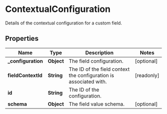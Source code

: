 

# ContextualConfiguration

Details of the contextual configuration for a custom field.

## Properties

| Name | Type | Description | Notes |
|------------ | ------------- | ------------- | -------------|
|**_configuration** | **Object** | The field configuration. |  [optional] |
|**fieldContextId** | **String** | The ID of the field context the configuration is associated with. |  [readonly] |
|**id** | **String** | The ID of the configuration. |  |
|**schema** | **Object** | The field value schema. |  [optional] |



